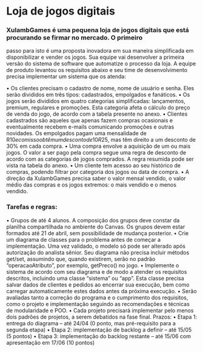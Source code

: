 # Loja de jogos digitais

### XulambGames é uma pequena loja de jogos digitais que está procurando se firmar no mercado. O primeiro
passo para isto é uma proposta inovadora em sua maneira simplificada em disponibilizar e vender os jogos. Sua equipe
vai desenvolver a primeira versão do sistema de software que automatize o processo da loja. A equipe de produto
levantou os requisitos abaixo e seu time de desenvolvimento precisa implementar um sistema que os atenda:


• Os clientes precisam o cadastro de nome, nome de usuário e senha. Eles serão divididos em três tipos:
cadastrados, empolgados e fanáticos.
• Os jogos serão divididos em quatro categorias simplificadas: lançamentos, premium, regulares e promoções.
Esta categoria afeta o cálculo do preço de venda do jogo, de acordo com a tabela presente no anexo.
• Clientes cadastrados são aqueles que apenas fazem compras ocasionais e eventualmente recebem e-mails
comunicando promoções e outras novidades. Os empolgados pagam uma mensalidade de R$10 e com isso
obtêm um desconto de 10% em cada compra realizada. Já os fanáticos pagam uma mensalidade mais alta,
R$25, mas têm direito a um desconto de 30% em cada compra.
• Uma compra envolve a aquisição de um ou mais jogos. O valor a ser pago pela compra segue uma regra de
desconto de acordo com as categorias de jogos comprados. A regra resumida pode ser vista na tabela do anexo.
• Um cliente tem acesso ao seu histórico de compras, podendo filtrar por categoria dos jogos ou data de compra.
• A direção da XulambGames precisa saber o valor mensal vendido, o valor médio das compras e os jogos
extremos: o mais vendido e o menos vendido.


### Tarefas e regras:



• Grupos de até 4 alunos. A composição dos grupos deve constar da planilha compartilhada no ambiente do
Canvas. Os grupos devem estar formados até 21 de abril, sem possibilidade de mudança posterior.
• Crie um diagrama de classes para o problema antes de começar a implementação. Uma vez validado, o modelo
só pode ser alterado após autorização do analista sênior. Seu diagrama não precisa incluir métodos get/set,
assumindo que, quando existirem, serão no padrão “operacaoAtributo”, por exemplo, getPreco() no jogo.
• Implemente o sistema de acordo com seu diagrama e de modo a atender os requisitos descritos, incluindo
uma classe “sistema” ou “app”. Esta classe precisa salvar dados de clientes e pedidos ao encerrar sua execução,
bem como carregar automaticamente estes dados antes da próxima execução.
• Serão avaliadas tanto a correção do programa e o cumprimento dos requisitos, como o projeto e
implementação seguindo as recomendações e técnicas de modularidade e POO.
• Cada projeto precisará implementar pelo menos dois padrões de projetos, a serem debatidos na fase final.
Prazos:
• Etapa 1: entrega do diagrama – até 24/04 (0 ponto, mas pré-requisito para a segunda etapa)
• Etapa 2: implementação de backlog a definir – até 15/05 (5 pontos)
• Etapa 3: implementação do backlog restante – até 15/06 com apresentação em 17/06 (10 pontos)
